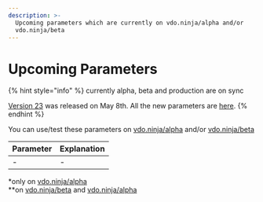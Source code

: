 ```yaml
---
description: >-
  Upcoming parameters which are currently on vdo.ninja/alpha and/or
  vdo.ninja/beta
---
```


# Upcoming Parameters

{% hint style="info" %}
currently alpha, beta and production are on sync

[Version 23](../releases/v23.md) was released on May 8th. All the new parameters are [here](new-parameters.md).
{% endhint %}

You can use/test these parameters on [vdo.ninja/alpha](https://vdo.ninja/alpha/) and/or [vdo.ninja/beta](https://vdo.ninja/beta/)

| Parameter | Explanation |
| --------- | ----------- |
| -         | -           |

\*only on [vdo.ninja/alpha](https://vdo.ninja/alpha/)\
\*\*on [vdo.ninja/beta](https://vdo.ninja/beta/) and [vdo.ninja/alpha](https://vdo.ninja/alpha/)

